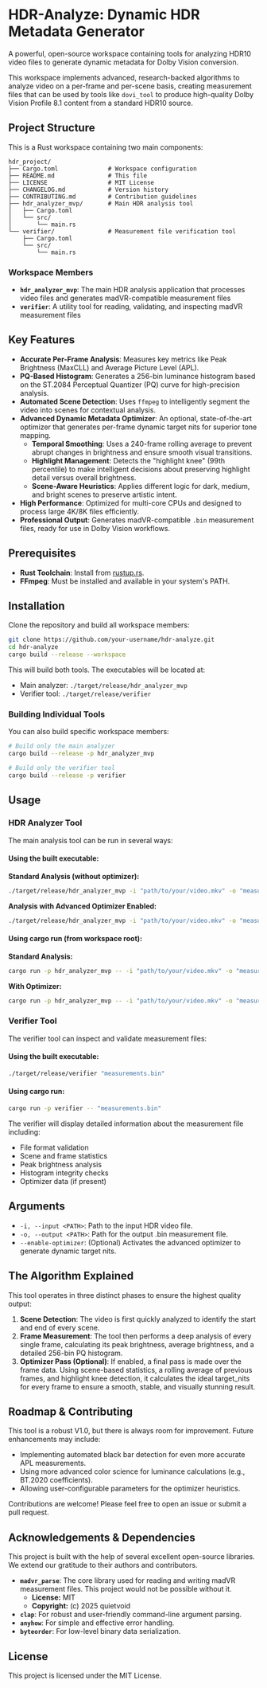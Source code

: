 # HDR-Analyze: Dynamic HDR Metadata Generator

A powerful, open-source workspace containing tools for analyzing HDR10 video files to generate dynamic metadata for Dolby Vision conversion.

This workspace implements advanced, research-backed algorithms to analyze video on a per-frame and per-scene basis, creating measurement files that can be used by tools like `dovi_tool` to produce high-quality Dolby Vision Profile 8.1 content from a standard HDR10 source.

## Project Structure

This is a Rust workspace containing two main components:

```
hdr_project/
├── Cargo.toml              # Workspace configuration
├── README.md               # This file
├── LICENSE                 # MIT License
├── CHANGELOG.md            # Version history
├── CONTRIBUTING.md         # Contribution guidelines
├── hdr_analyzer_mvp/       # Main HDR analysis tool
│   ├── Cargo.toml
│   └── src/
│       └── main.rs
└── verifier/               # Measurement file verification tool
    ├── Cargo.toml
    └── src/
        └── main.rs
```

### Workspace Members

- **`hdr_analyzer_mvp`**: The main HDR analysis application that processes video files and generates madVR-compatible measurement files
- **`verifier`**: A utility tool for reading, validating, and inspecting madVR measurement files

## Key Features

- **Accurate Per-Frame Analysis**: Measures key metrics like Peak Brightness (MaxCLL) and Average Picture Level (APL).
- **PQ-Based Histogram**: Generates a 256-bin luminance histogram based on the ST.2084 Perceptual Quantizer (PQ) curve for high-precision analysis.
- **Automated Scene Detection**: Uses `ffmpeg` to intelligently segment the video into scenes for contextual analysis.
- **Advanced Dynamic Metadata Optimizer**: An optional, state-of-the-art optimizer that generates per-frame dynamic target nits for superior tone mapping.
    - **Temporal Smoothing**: Uses a 240-frame rolling average to prevent abrupt changes in brightness and ensure smooth visual transitions.
    - **Highlight Management**: Detects the "highlight knee" (99th percentile) to make intelligent decisions about preserving highlight detail versus overall brightness.
    - **Scene-Aware Heuristics**: Applies different logic for dark, medium, and bright scenes to preserve artistic intent.
- **High Performance**: Optimized for multi-core CPUs and designed to process large 4K/8K files efficiently.
- **Professional Output**: Generates madVR-compatible `.bin` measurement files, ready for use in Dolby Vision workflows.

## Prerequisites

- **Rust Toolchain**: Install from [rustup.rs](https://rustup.rs/).
- **FFmpeg**: Must be installed and available in your system's PATH.

## Installation

Clone the repository and build all workspace members:

```bash
git clone https://github.com/your-username/hdr-analyze.git
cd hdr-analyze
cargo build --release --workspace
```

This will build both tools. The executables will be located at:
- Main analyzer: `./target/release/hdr_analyzer_mvp`
- Verifier tool: `./target/release/verifier`

### Building Individual Tools

You can also build specific workspace members:

```bash
# Build only the main analyzer
cargo build --release -p hdr_analyzer_mvp

# Build only the verifier tool
cargo build --release -p verifier
```

## Usage

### HDR Analyzer Tool

The main analysis tool can be run in several ways:

#### Using the built executable:

**Standard Analysis (without optimizer):**
```bash
./target/release/hdr_analyzer_mvp -i "path/to/your/video.mkv" -o "measurements.bin"
```

**Analysis with Advanced Optimizer Enabled:**
```bash
./target/release/hdr_analyzer_mvp -i "path/to/your/video.mkv" -o "measurements_optimized.bin" --enable-optimizer
```

#### Using cargo run (from workspace root):

**Standard Analysis:**
```bash
cargo run -p hdr_analyzer_mvp -- -i "path/to/your/video.mkv" -o "measurements.bin"
```

**With Optimizer:**
```bash
cargo run -p hdr_analyzer_mvp -- -i "path/to/your/video.mkv" -o "measurements_optimized.bin" --enable-optimizer
```

### Verifier Tool

The verifier tool can inspect and validate measurement files:

#### Using the built executable:
```bash
./target/release/verifier "measurements.bin"
```

#### Using cargo run:
```bash
cargo run -p verifier -- "measurements.bin"
```

The verifier will display detailed information about the measurement file including:
- File format validation
- Scene and frame statistics
- Peak brightness analysis
- Histogram integrity checks
- Optimizer data (if present)

## Arguments

- `-i, --input <PATH>`: Path to the input HDR video file.
- `-o, --output <PATH>`: Path for the output .bin measurement file.
- `--enable-optimizer`: (Optional) Activates the advanced optimizer to generate dynamic target nits.

## The Algorithm Explained

This tool operates in three distinct phases to ensure the highest quality output:

1. **Scene Detection**: The video is first quickly analyzed to identify the start and end of every scene.
2. **Frame Measurement**: The tool then performs a deep analysis of every single frame, calculating its peak brightness, average brightness, and a detailed 256-bin PQ histogram.
3. **Optimizer Pass (Optional)**: If enabled, a final pass is made over the frame data. Using scene-based statistics, a rolling average of previous frames, and highlight knee detection, it calculates the ideal target_nits for every frame to ensure a smooth, stable, and visually stunning result.

## Roadmap & Contributing

This tool is a robust V1.0, but there is always room for improvement. Future enhancements may include:

- Implementing automated black bar detection for even more accurate APL measurements.
- Using more advanced color science for luminance calculations (e.g., BT.2020 coefficients).
- Allowing user-configurable parameters for the optimizer heuristics.

Contributions are welcome! Please feel free to open an issue or submit a pull request.

## Acknowledgements & Dependencies

This project is built with the help of several excellent open-source libraries. We extend our gratitude to their authors and contributors.

- **`madvr_parse`**: The core library used for reading and writing madVR measurement files. This project would not be possible without it.
  - **License:** MIT
  - **Copyright:** (c) 2025 quietvoid
- **`clap`**: For robust and user-friendly command-line argument parsing.
- **`anyhow`**: For simple and effective error handling.
- **`byteorder`**: For low-level binary data serialization.

## License

This project is licensed under the MIT License.